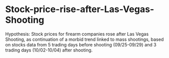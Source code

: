 # Stock-price-rise-after-Las-Vegas-Shooting
Hypothesis: Stock prices for firearm companies rose after Las Vegas Shooting, as continuation of a morbid trend linked to mass shootings, based on stocks data from 5 trading days before shooting (09/25-09/29) and 3 trading days (10/02-10/04) after shooting. 
